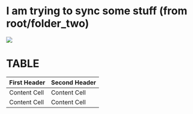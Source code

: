 # I am trying to sync some stuff (from root/folder_two)

<img src='https://fillmurray.lucidinternets.com/400/400'>

# TABLE

| First Header | Second Header |
| ------------ | ------------- |
| Content Cell | Content Cell  |
| Content Cell | Content Cell  |
